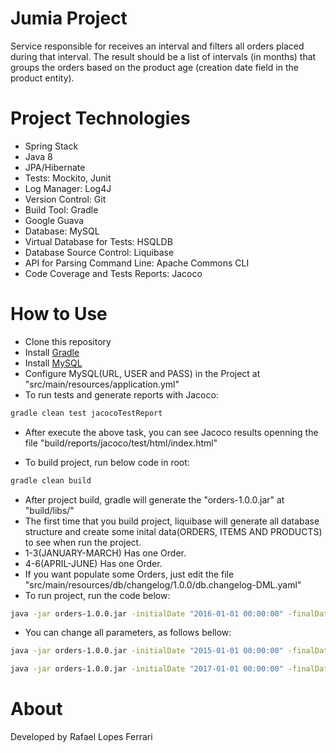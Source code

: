 # Jumia Project

Service responsible for receives an interval and filters all orders placed during that interval. 
The result should be a list of intervals (in months) that groups the orders based on the product age (creation date field in the product entity).

# Project Technologies

- Spring Stack
- Java 8
- JPA/Hibernate
- Tests: Mockito, Junit
- Log Manager: Log4J
- Version Control: Git
- Build Tool: Gradle
- Google Guava
- Database: MySQL
- Virtual Database for Tests: HSQLDB
- Database Source Control: Liquibase
- API for Parsing Command Line: Apache Commons CLI
- Code Coverage and Tests Reports: Jacoco 

# How to Use

- Clone this repository
- Install [Gradle](https://docs.gradle.org/current/userguide/installation.html)
- Install [MySQL](https://www.mysql.com/downloads/)
- Configure MySQL(URL, USER and PASS) in the Project at "src/main/resources/application.yml"
- To run tests and generate reports with Jacoco:
```bash
gradle clean test jacocoTestReport
```
- After execute the above task, you can see Jacoco results openning the file "build/reports/jacoco/test/html/index.html"

- To build project, run below code in root:
```bash
gradle clean build
```
- After project build, gradle will generate the "orders-1.0.0.jar" at "build/libs/"
- The first time that you build project, liquibase will generate all database structure and create some inital data(ORDERS, ITEMS AND PRODUCTS) to see when run the project.
- 1-3(JANUARY-MARCH) Has one Order.
- 4-6(APRIL-JUNE) Has one Order.
- If you want populate some Orders, just edit the file "src/main/resources/db/changelog/1.0.0/db.changelog-DML.yaml"
- To run project, run the code below:
```bash
java -jar orders-1.0.0.jar -initialDate "2016-01-01 00:00:00" -finalDate "2017-01-01 00:00:00" -monthSort "1-3, 4-6, 7-12"
```
- You can change all parameters, as follows bellow:
```bash
java -jar orders-1.0.0.jar -initialDate "2015-01-01 00:00:00" -finalDate "2016-01-01 00:00:00" -monthSort "1-2, 3-4, 5-6, 7-12"
```
```bash
java -jar orders-1.0.0.jar -initialDate "2017-01-01 00:00:00" -finalDate "2018-01-01 00:00:00" -monthSort "1-6, 7-12"
```

# About

Developed by Rafael Lopes Ferrari
